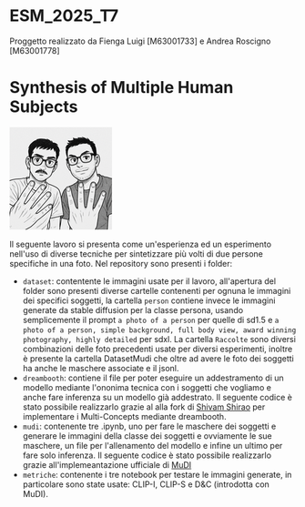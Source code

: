 # ESM_2025_T7
Proggetto realizzato da Fienga Luigi [M63001733] e Andrea Roscigno [M63001778]

# Synthesis of Multiple Human Subjects

![](https://github.com/luigifienga18/ESM_2025_T7/blob/e0ed53cd9856b5f083f3157f4f9710fb4222d126/logo/logobw180.png)

Il seguente lavoro si presenta come un'esperienza ed un esperimento nell'uso di diverse tecniche per sintetizzare più volti di due persone specifiche in una foto.
Nel repository sono presenti i folder:
- `dataset`: contentente le immagini usate per il lavoro, all'apertura del folder sono presenti diverse cartelle contenenti per ognuna le immagini dei specifici soggetti, la cartella `person` contiene invece le immagini generate da stable diffusion per la classe persona, usando semplicemente il prompt `a photo of a person` per quelle di sd1.5 e `a photo of a person, simple background, full body view, award winning photography, highly detailed` per sdxl. La cartella `Raccolte` sono diversi combinazioni delle foto precedenti usate per diversi esperimenti, inoltre è presente la cartella DatasetMudi che oltre ad avere le foto dei soggetti ha anche le maschere associate e il jsonl.
- `dreambooth`: contiene il file per poter eseguire un addestramento di un modello mediante l'ononima tecnica con i soggetti che vogliamo e anche fare inferenza su un modello già addestrato. Il seguente codice è stato possibile realizzarlo grazie al alla fork di [Shivam Shirao](https://github.com/ShivamShrirao/diffusers/tree/main/examples/dreambooth) per implementare i Multi-Concepts mediante dreambooth.
- `mudi`: contenente tre .ipynb, uno per fare le maschere dei soggetti e generare le immagini della classe dei soggetti e ovviamente le sue maschere, un file per l'allenamento del modello e infine un ultimo per fare solo inferenza. Il seguente codice è stato possibile realizzarlo grazie all'implemeantazione ufficiale di [MuDI](https://github.com/agwmon/MuDI)
- `metriche`: contenente i tre notebook per testare le immagini generate, in particolare sono state usate: CLIP-I, CLIP-S e D&C (introdotta con MuDI).